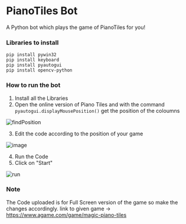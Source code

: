# PianoTiles Bot
A Python bot which plays the game of PianoTiles for you!

### Libraries to install
```
pip install pywin32
pip install keyboard
pip install pyautogui
pip install opencv-python
```
### How to run the bot

1. Install all the Libraries
2. Open the online version of Piano Tiles and with the command ``` pyautogui.displayMousePosition()``` get the position of the coloumns

![findPosition](https://user-images.githubusercontent.com/67638193/97998266-e594a980-1e0f-11eb-8493-a6facaf32e1f.gif)

3. Edit the code according to the position of your game

![image](https://user-images.githubusercontent.com/67638193/97984205-72ce0300-1dfc-11eb-9c06-929374c905fc.png)

4. Run the Code
5. Click on "Start"

![run](https://user-images.githubusercontent.com/67638193/97998923-b3d01280-1e10-11eb-9ce8-b1d3a8d90da8.gif)

### Note
The Code uploaded is for Full Screen version of the game so make the changes accordingly.
link to given game -> https://www.agame.com/game/magic-piano-tiles
